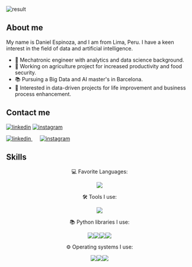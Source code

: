 ![result](https://github.com/despinoza119/despinoza119/assets/71891546/92767788-fe6b-4c5b-b2b8-9508a9b0ae3a)

## About me
My name is Daniel Espinoza, and I am from Lima, Peru. I have a keen interest in the field of data and artificial intelligence.

- 🤖 Mechatronic engineer with analytics and data science background.
- 🔭 Working on agriculture project for increased productivity and food security.
- 📚 Pursuing a Big Data and AI master's in Barcelona.
- 👯 Interested in data-driven projects for life improvement and business process enhancement.

## Contact me

[![linkedin](https://skillicons.dev/icons?i=linkedin)](https://www.linkedin.com/in/despinozam/)
[![instagram](https://skillicons.dev/icons?i=instagram)](https://www.instagram.com/danielx119/)

<a href="https://www.linkedin.com/in/despinozam/" style="margin-right: 20px;">
    <img src="https://skillicons.dev/icons?i=linkedin" alt="linkedin">
</a>

<a href="https://www.instagram.com/danielx119/">
    <img src="https://skillicons.dev/icons?i=instagram" alt="instagram">
</a>


## Skills

<p align="center">
 💻 Favorite Languages:
</p>
     
<p align="center">
  <a href="https://skillicons.dev">
    <img src="https://skillicons.dev/icons?i=py,c,mysql" />
  </a>
</p>


<p align="center">
 🛠️ Tools I use:
</p>

<p align="center">
  <a href="https://skillicons.dev">
    <img src="https://skillicons.dev/icons?i=git,mysql,docker,azure,postman,vscode" />
  </a>
</p>

<p align="center">
📚 Python libraries I use:
</p>

<p align="center">
<img src="https://img.shields.io/badge/pandas-%23150458.svg?style=for-the-badge&logo=pandas&logoColor=white"><img src="https://img.shields.io/badge/numpy-%23013243.svg?style=for-the-badge&logo=numpy&logoColor=white"><img src="https://img.shields.io/badge/Matplotlib-%23ffffff.svg?style=for-the-badge&logo=Matplotlib&logoColor=black"><img src="https://img.shields.io/badge/scikit--learn-%23F7931E.svg?style=for-the-badge&logo=scikit-learn&logoColor=white">
</p>

<p align="center">
⚙️ Operating systems I use:
</p>

<p align="center">
<img src="https://img.shields.io/badge/Windows-0078D6?style=for-the-badge&logo=windows&logoColor=white"><img src="https://img.shields.io/badge/mac%20os-000000?style=for-the-badge&logo=macos&logoColor=F0F0F0"><img src="https://img.shields.io/badge/Ubuntu-E95420?style=for-the-badge&logo=ubuntu&logoColor=white">
</p>
